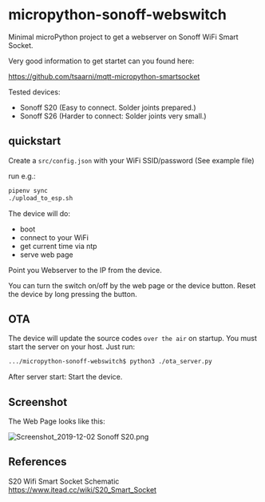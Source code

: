 # micropython-sonoff-webswitch

Minimal microPython project to get a webserver on Sonoff WiFi Smart Socket.

Very good information to get startet can you found here:

https://github.com/tsaarni/mqtt-micropython-smartsocket

Tested devices:

* Sonoff S20 (Easy to connect. Solder joints prepared.)
* Sonoff S26 (Harder to connect: Solder joints very small.)


## quickstart

Create a `src/config.json` with your WiFi SSID/password (See example file)

run e.g.:
```bash
pipenv sync
./upload_to_esp.sh
```

The device will do:

* boot
* connect to your WiFi
* get current time via ntp
* serve web page

Point you Webserver to the IP from the device.

You can turn the switch on/off by the web page or the device button.
Reset the device by long pressing the button.

## OTA

The device will update the source codes `over the air` on startup.
You must start the server on your host. Just run:
```bash
.../micropython-sonoff-webswitch$ python3 ./ota_server.py 
```
After server start: Start the device.


## Screenshot

The Web Page looks like this:

![Screenshot_2019-12-02 Sonoff S20.png](https://raw.githubusercontent.com/jedie/micropython-sonoff-webswitch/master/Screenshot_2019-12-02%20Sonoff%20S20.png)


## References

S20 Wifi Smart Socket Schematic https://www.itead.cc/wiki/S20_Smart_Socket
